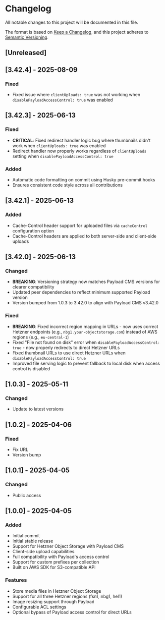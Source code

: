 # Changelog

All notable changes to this project will be documented in this file.

The format is based on [Keep a Changelog](https://keepachangelog.com/en/1.0.0/),
and this project adheres to [Semantic Versioning](https://semver.org/spec/v2.0.0.html).

## [Unreleased]

## [3.42.4] - 2025-08-09

### Fixed

- Fixed issue where `clientUploads: true` was not working when `disablePayloadAccessControl: true` was enabled

## [3.42.3] - 2025-06-13

### Fixed

- **CRITICAL**: Fixed redirect handler logic bug where thumbnails didn't work when `clientUploads: true` was enabled
- Redirect handler now properly works regardless of `clientUploads` setting when `disablePayloadAccessControl: true`

### Added

- Automatic code formatting on commit using Husky pre-commit hooks
- Ensures consistent code style across all contributions

## [3.42.1] - 2025-06-13

### Added

- Cache-Control header support for uploaded files via `cacheControl` configuration option
- Cache-Control headers are applied to both server-side and client-side uploads

## [3.42.0] - 2025-06-13

### Changed

- **BREAKING**: Versioning strategy now matches Payload CMS versions for clearer compatibility
- Updated peer dependencies to reflect minimum supported Payload version
- Version bumped from 1.0.3 to 3.42.0 to align with Payload CMS v3.42.0

### Fixed

- **BREAKING**: Fixed incorrect region mapping in URLs - now uses correct Hetzner endpoints (e.g., `nbg1.your-objectstorage.com`) instead of AWS regions (e.g., `eu-central-1`)
- Fixed "File not found on disk" error when `disablePayloadAccessControl: true` - now properly redirects to direct Hetzner URLs
- Fixed thumbnail URLs to use direct Hetzner URLs when `disablePayloadAccessControl: true`
- Improved file serving logic to prevent fallback to local disk when access control is disabled

## [1.0.3] - 2025-05-11

### Changed

- Update to latest versions

## [1.0.2] - 2025-04-06

### Fixed

- Fix URL
- Version bump

## [1.0.1] - 2025-04-05

### Changed

- Public access

## [1.0.0] - 2025-04-05

### Added

- Initial commit
- Initial stable release
- Support for Hetzner Object Storage with Payload CMS
- Client-side upload capabilities
- Full compatibility with Payload's access control
- Support for custom prefixes per collection
- Built on AWS SDK for S3-compatible API

### Features

- Store media files in Hetzner Object Storage
- Support for all three Hetzner regions (fsn1, nbg1, hel1)
- Image resizing support through Payload
- Configurable ACL settings
- Optional bypass of Payload access control for direct URLs
